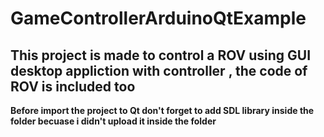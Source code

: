 # GameControllerArduinoQtExample

## This project is made to control a ROV using GUI desktop appliction with controller , the code of ROV is included too



**Before import the project to Qt don't forget to add SDL library inside the folder becuase i didn't upload it inside the folder**
